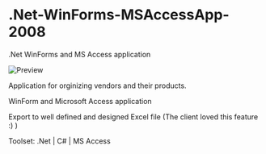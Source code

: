 # .Net-WinForms-MSAccessApp-2008
.Net WinForms and MS Access application

![Preview](https://github.com/markomitr/.Net-WinForms-MSAccessApp-2008/blob/master/Vendors_App.PNG)

Application for orginizing vendors and their products. 

WinForm and Microsoft Access application

Export to well defined and designed Excel file (The client loved this feature :) )

Toolset:
.Net | C# | MS Access
